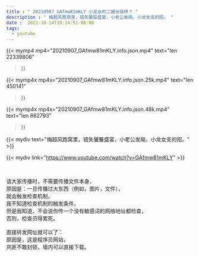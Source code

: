 ```yaml
---
title : " 20210907_GAfmw81mKLY 小龙女的二婚长啥样？ "
description : " 梅超风跑窝里，错失饕餮盛宴，小老公发飚，小龙女支的招。 "
date :  2021-10-14T10:14:51-08:00
tags:
  - youtube
---
```


{{< mymp4 mp4="20210907_GAfmw81mKLY.info.json.mp4" 
text="len 22339806"
>}}

{{< mymp4x  mp4x="20210907_GAfmw81mKLY.info.json.25k.mp4"
text="len 450141"
>}}

{{< mymp4x  mp4x="20210907_GAfmw81mKLY.info.json.48k.mp4"
text="len 862793"
>}}


{{< mydiv text="梅超风跑窝里，错失饕餮盛宴，小老公发飚，小龙女支的招。" >}}
<br>

{{< mydiv link="https://www.youtube.com/watch?v=GAfmw81mKLY" >}}


<br>

请大家传播时，不需要传播文件本身，<br>
原因是：一旦传播过大东西（例如，图片，文件），<br>
就会触发检查机制。<br>
我不知道检查机制的触发条件。<br>
但是我知道，不会说你传一个没有敏感词的网络地址都检查，<br>
否则，检查员得累死。<br><br>
直接转发网址就可以了：<br>
原因是，这是程序员网站，<br>
共匪不敢封锁，墙内可以直接下载。


